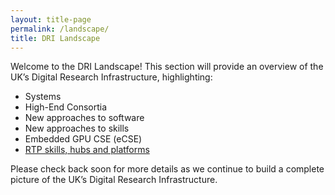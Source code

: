 ```yaml
---
layout: title-page
permalink: /landscape/
title: DRI Landscape
---
```


Welcome to the DRI Landscape! This section will provide an overview of the UK’s Digital Research Infrastructure, highlighting: 
* Systems
* High-End Consortia 
* New approaches to software 
* New approaches to skills 
* Embedded GPU CSE (eCSE)
* [RTP skills, hubs and platforms](rtp.md) 

Please check back soon for more details as we continue to build a complete picture of the UK’s Digital Research Infrastructure.